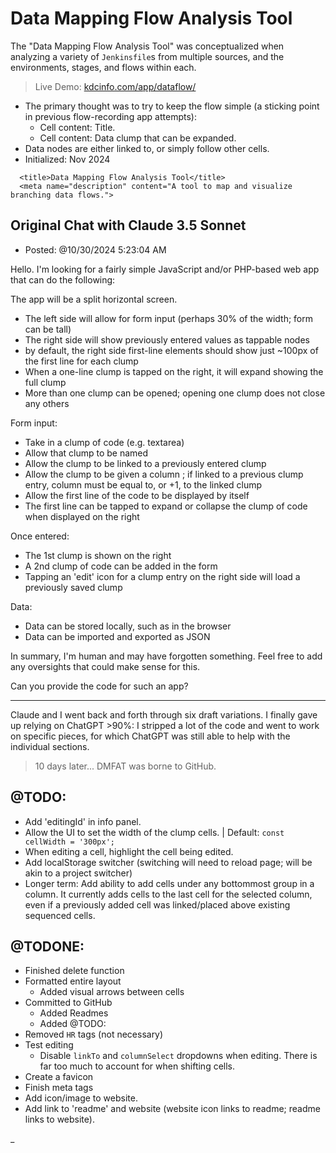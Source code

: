 # Data Mapping Flow Analysis Tool

The "Data Mapping Flow Analysis Tool" was conceptualized when analyzing a variety of `Jenkinsfile`s from multiple sources, and the environments, stages, and flows within each.

> Live Demo: [kdcinfo.com/app/dataflow/](https://kdcinfo.com/app/dataflow/)

- The primary thought was to try to keep the flow simple (a sticking point in previous flow-recording app attempts):
  - Cell content: Title.
  - Cell content: Data clump that can be expanded.
- Data nodes are either linked to, or simply follow other cells.
- Initialized: Nov 2024

```
  <title>Data Mapping Flow Analysis Tool</title>
  <meta name="description" content="A tool to map and visualize branching data flows.">
```

## Original Chat with Claude 3.5 Sonnet

- Posted: @10/30/2024 5:23:04 AM

Hello. I'm looking for a fairly simple JavaScript and/or PHP-based web app that can do the following:

The app will be a split horizontal screen.

- The left side will allow for form input (perhaps 30% of the width; form can be tall)
- The right side will show previously entered values as tappable nodes
- by default, the right side first-line elements should show just ~100px of the first line for each clump
- When a one-line clump is tapped on the right, it will expand showing the full clump
- More than one clump can be opened; opening one clump does not close any others

Form input:

- Take in a clump of code (e.g. textarea)
- Allow that clump to be named
- Allow the clump to be linked to a previously entered clump
- Allow the clump to be given a column <int>; if linked to a previous clump entry, column must be equal to, or +1, to the linked clump
- Allow the first line of the code to be displayed by itself
- The first line can be tapped to expand or collapse the clump of code when displayed on the right

Once entered:

- The 1st clump is shown on the right
- A 2nd clump of code can be added in the form
- Tapping an 'edit' icon for a clump entry on the right side will load a previously saved clump

Data:

- Data can be stored locally, such as in the browser
- Data can be imported and exported as JSON

In summary, I'm human and may have forgotten something. Feel free to add any oversights that could make sense for this.

Can you provide the code for such an app?

-----

Claude and I went back and forth through six draft variations. I finally gave up relying on ChatGPT >90%: I stripped a lot of the code and went to work on specific pieces, for which ChatGPT was still able to help with the individual sections.

> 10 days later... DMFAT was borne to GitHub.

## @TODO:

- Add 'editingId' in info panel.
- Allow the UI to set the width of the clump cells. | Default: `const cellWidth = '300px';`
- When editing a cell, highlight the cell being edited.
- Add localStorage switcher (switching will need to reload page; will be akin to a project switcher)
- Longer term: Add ability to add cells under any bottommost group in a column. It currently adds cells to the last cell for the selected column, even if a previously added cell was linked/placed above existing sequenced cells.

## @TODONE:

- Finished delete function
- Formatted entire layout
  - Added visual arrows between cells
- Committed to GitHub
  - Added Readmes
  - Added @TODO:
- Removed `HR` tags (not necessary)
- Test editing
  - Disable `linkTo` and `columnSelect` dropdowns when editing. There is far too much to account for when shifting cells.
- Create a favicon
- Finish meta tags
- Add icon/image to website.
- Add link to 'readme' and website (website icon links to readme; readme links to website).

_
